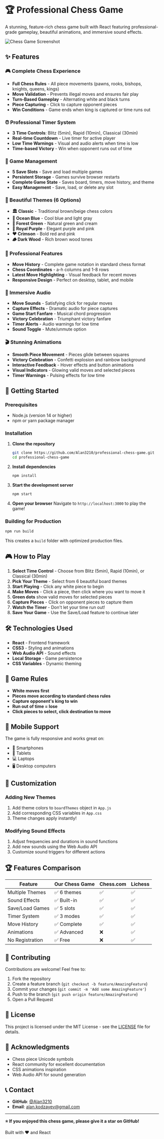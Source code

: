 # 🏆 Professional Chess Game

A stunning, feature-rich chess game built with React featuring professional-grade gameplay, beautiful animations, and immersive sound effects.

![Chess Game Screenshot](https://via.placeholder.com/800x600/f5f5f5/333333?text=Chess+Game+Screenshot)

## ✨ Features

### 🎮 Complete Chess Experience
- **Full Chess Rules** - All piece movements (pawns, rooks, bishops, knights, queens, kings)
- **Move Validation** - Prevents illegal moves and ensures fair play
- **Turn-Based Gameplay** - Alternating white and black turns
- **Piece Capturing** - Click to capture opponent pieces
- **Win Conditions** - Game ends when king is captured or time runs out

### ⏰ Professional Timer System
- **3 Time Controls**: Blitz (5min), Rapid (10min), Classical (30min)
- **Real-time Countdown** - Live timer for active player
- **Low Time Warnings** - Visual and audio alerts when time is low
- **Time-based Victory** - Win when opponent runs out of time

### 💾 Game Management
- **5 Save Slots** - Save and load multiple games
- **Persistent Storage** - Games survive browser restarts
- **Complete Game State** - Saves board, timers, move history, and theme
- **Easy Management** - Save, load, or delete any slot

### 🎨 Beautiful Themes (6 Options)
- **🏛️ Classic** - Traditional brown/beige chess colors
- **🌊 Ocean Blue** - Cool blue and light gray
- **🌲 Forest Green** - Natural green and cream
- **👑 Royal Purple** - Elegant purple and pink
- **❤️ Crimson** - Bold red and pink
- **🪵 Dark Wood** - Rich brown wood tones

### 📝 Professional Features
- **Move History** - Complete game notation in standard chess format
- **Chess Coordinates** - a-h columns and 1-8 rows
- **Latest Move Highlighting** - Visual feedback for recent moves
- **Responsive Design** - Perfect on desktop, tablet, and mobile

### 🎵 Immersive Audio
- **Move Sounds** - Satisfying click for regular moves
- **Capture Effects** - Dramatic audio for piece captures
- **Game Start Fanfare** - Musical chord progression
- **Victory Celebration** - Triumphant victory fanfare
- **Timer Alerts** - Audio warnings for low time
- **Sound Toggle** - Mute/unmute option

### 🎬 Stunning Animations
- **Smooth Piece Movement** - Pieces glide between squares
- **Victory Celebration** - Confetti explosion and rainbow background
- **Interactive Feedback** - Hover effects and button animations
- **Visual Indicators** - Glowing valid moves and selected pieces
- **Timer Warnings** - Pulsing effects for low time

## 🚀 Getting Started

### Prerequisites
- Node.js (version 14 or higher)
- npm or yarn package manager

### Installation

1. **Clone the repository**
   ```bash
   git clone https://github.com/Alan3210/professional-chess-game.git
   cd professional-chess-game
   ```

2. **Install dependencies**
   ```bash
   npm install
   ```

3. **Start the development server**
   ```bash
   npm start
   ```

4. **Open your browser**
   Navigate to `http://localhost:3000` to play the game!

### Building for Production

```bash
npm run build
```

This creates a `build` folder with optimized production files.

## 🎮 How to Play

1. **Select Time Control** - Choose from Blitz (5min), Rapid (10min), or Classical (30min)
2. **Pick Your Theme** - Select from 6 beautiful board themes
3. **Start Playing** - Click any white piece to begin
4. **Make Moves** - Click a piece, then click where you want to move it
5. **Green dots** show valid moves for selected pieces
6. **Capture Pieces** - Click on opponent pieces to capture them
7. **Watch the Timer** - Don't let your time run out!
8. **Save Your Game** - Use the Save/Load feature to continue later

## 🛠️ Technologies Used

- **React** - Frontend framework
- **CSS3** - Styling and animations
- **Web Audio API** - Sound effects
- **Local Storage** - Game persistence
- **CSS Variables** - Dynamic theming

## 🎯 Game Rules

- **White moves first**
- **Pieces move according to standard chess rules**
- **Capture opponent's king to win**
- **Run out of time = lose**
- **Click pieces to select, click destination to move**

## 📱 Mobile Support

The game is fully responsive and works great on:
- 📱 Smartphones
- 📱 Tablets
- 💻 Laptops
- 🖥️ Desktop computers

## 🎨 Customization

### Adding New Themes
1. Add theme colors to `boardThemes` object in `App.js`
2. Add corresponding CSS variables in `App.css`
3. Theme changes apply instantly!

### Modifying Sound Effects
1. Adjust frequencies and durations in sound functions
2. Add new sounds using the Web Audio API
3. Customize sound triggers for different actions

## 🏆 Features Comparison

| Feature | Our Chess Game | Chess.com | Lichess |
|---------|---------------|-----------|---------|
| Multiple Themes | ✅ 6 themes | ✅ | ✅ |
| Sound Effects | ✅ Built-in | ✅ | ✅ |
| Save/Load Games | ✅ 5 slots | ✅ | ✅ |
| Timer System | ✅ 3 modes | ✅ | ✅ |
| Move History | ✅ Complete | ✅ | ✅ |
| Animations | ✅ Advanced | ❌ | ✅ |
| No Registration | ✅ Free | ❌ | ✅ |

## 🤝 Contributing

Contributions are welcome! Feel free to:

1. Fork the repository
2. Create a feature branch (`git checkout -b feature/AmazingFeature`)
3. Commit your changes (`git commit -m 'Add some AmazingFeature'`)
4. Push to the branch (`git push origin feature/AmazingFeature`)
5. Open a Pull Request

## 📄 License

This project is licensed under the MIT License - see the [LICENSE](LICENSE) file for details.

## 🙏 Acknowledgments

- Chess piece Unicode symbols
- React community for excellent documentation
- CSS animations inspiration
- Web Audio API for sound generation

## 📞 Contact

- **GitHub**: [@Alan3210](https://github.com/Alan3210)
- **Email**: alan.kodzayev@gmail.com

---

**⭐ If you enjoyed this chess game, please give it a star on GitHub!**

Built with ❤️ and React
